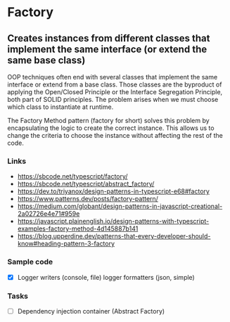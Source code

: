 # Factory

## Creates instances from different classes that implement the **same** interface (or extend the **same** base class)

OOP techniques often end with several classes that implement the same interface or extend from a base class. Those classes are the byproduct of applying the Open/Closed Principle or the Interface Segregation Principle, both part of SOLID principles. The problem arises when we must choose which class to instantiate at runtime.

The Factory Method pattern (factory for short) solves this problem by encapsulating the logic to create the correct instance. This allows us to change the criteria to choose the instance without affecting the rest of the code.

### Links

- https://sbcode.net/typescript/factory/
- https://sbcode.net/typescript/abstract_factory/
- https://dev.to/triyanox/design-patterns-in-typescript-e68#factory
- https://www.patterns.dev/posts/factory-pattern/
- https://medium.com/globant/design-patterns-in-javascript-creational-2a02726e4e71#959e
- https://javascript.plainenglish.io/design-patterns-with-typescript-examples-factory-method-4d145887b141
- https://blog.upperdine.dev/patterns-that-every-developer-should-know#heading-pattern-3-factory

### Sample code

- [x] Logger writers (console, file) logger formatters (json, simple)

### Tasks

- [ ] Dependency injection container (Abstract Factory)
